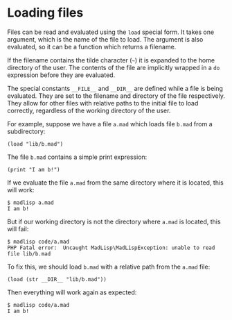 # Loading files

Files can be read and evaluated using the `load` special form. It takes one argument, which is the name of the file to load. The argument is also evaluated, so it can be a function which returns a filename.

If the filename contains the tilde character (`~`) it is expanded to the home directory of the user. The contents of the file are implicitly wrapped in a `do` expression before they are evaluated.

The special constants `__FILE__` and `__DIR__` are defined while a file is being evaluated. They are set to the filename and directory of the file respectively. They allow for other files with relative paths to the initial file to load correctly, regardless of the working directory of the user.

For example, suppose we have a file `a.mad` which loads file `b.mad` from a subdirectory:

```text
(load "lib/b.mad")
```

The file `b.mad` contains a simple print expression:

```text
(print "I am b!")
```

If we evaluate the file `a.mad` from the same directory where it is located, this will work:

```text
$ madlisp a.mad
I am b!
```

But if our working directory is not the directory where `a.mad` is located, this will fail:

```text
$ madlisp code/a.mad
PHP Fatal error:  Uncaught MadLisp\MadLispException: unable to read file lib/b.mad
```

To fix this, we should load `b.mad` with a relative path from the `a.mad` file:

```text
(load (str __DIR__ "lib/b.mad"))
```

Then everything will work again as expected:

```text
$ madlisp code/a.mad
I am b!
```
